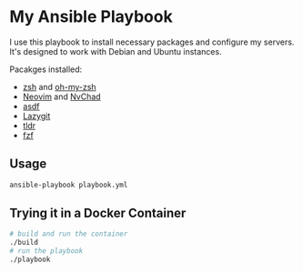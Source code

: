 # My Ansible Playbook

I use this playbook to install necessary packages and configure my servers. It's designed to work with Debian and Ubuntu instances.

Pacakges installed:

- [zsh](https://www.zsh.org/) and [oh-my-zsh](https://ohmyz.sh/)
- [Neovim](https://neovim.io/) and [NvChad](https://nvchad.com/)
- [asdf](https://asdf-vm.com/)
- [Lazygit](https://github.com/jesseduffield/lazygit)
- [tldr](https://github.com/tldr-pages/tlrc)
- [fzf](https://github.com/junegunn/fzf)

## Usage

```bash
ansible-playbook playbook.yml
```

## Trying it in a Docker Container

```bash
# build and run the container
./build
# run the playbook
./playbook
```
